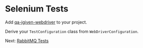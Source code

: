 # Selenium Tests

Add [qa-jgiven-webdriver](qa-jgiven-webdriver/dependency-info.html) to
your project.

Derive your `TestConfiguration` class from `WebDriverConfiguration`.

Next: [RabbitMQ Tests](rabbitmq-tests.html)
